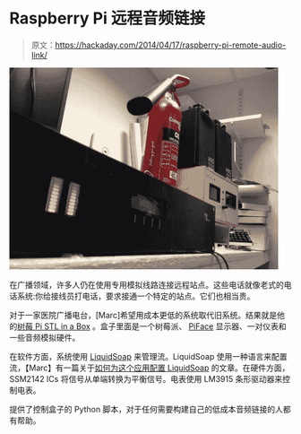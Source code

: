 # Raspberry Pi 远程音频链接

> 原文：<https://hackaday.com/2014/04/17/raspberry-pi-remote-audio-link/>

[![Hardware for remote audio link](img/4259bb9f88a011c86704aa61b15a6b21.png)](http://hackaday.com/2014/04/17/raspberry-pi-remote-audio-link/stl/)

在广播领域，许多人仍在使用专用模拟线路连接远程站点。这些电话就像老式的电话系统:你给接线员打电话，要求接通一个特定的站点。它们也相当贵。

对于一家医院广播电台，[Marc]希望用成本更低的系统取代旧系统。结果就是他的[树莓 Pi STL in a Box](http://dlineradio.co.uk/articles/raspberry-pi-stl-box) 。盒子里面是一个树莓派、 [PiFace](http://www.piface.org.uk/) 显示器、一对仪表和一些音频模拟硬件。

在软件方面，系统使用 [LiquidSoap](http://savonet.sourceforge.net/index.html) 来管理流。LiquidSoap 使用一种语言来配置流，【Marc】有一篇关于[如何为这个应用配置 LiquidSoap](http://dlineradio.co.uk/articles/stls-and-raspberry-pis) 的文章。在硬件方面，SSM2142 ICs 将信号从单端转换为平衡信号。电表使用 LM3915 条形驱动器来控制电表。

提供了控制盒子的 Python 脚本，对于任何需要构建自己的低成本音频链接的人都有帮助。